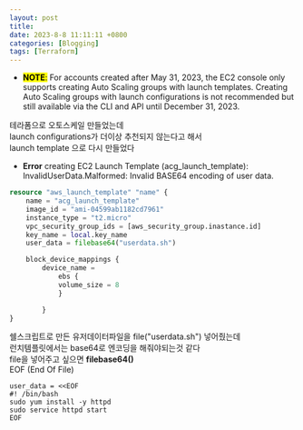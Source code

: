 ```yaml
---
layout: post
title:
date: 2023-8-8 11:11:11 +0800
categories: [Blogging]
tags: [Terraform]
---
```


- <mark>**NOTE**:</mark> For accounts created after May 31, 2023, the EC2 console only supports creating Auto Scaling groups with launch templates. Creating Auto Scaling groups with launch configurations is not recommended but still available via the CLI and API until December 31, 2023.

테라폼으로 오토스케일 만들었는데  
launch configurations가 더이상 추천되지 않는다고 해서  
launch template 으로 다시 만들었다

- **Error** creating EC2 Launch Template (acg_launch_template): InvalidUserData.Malformed: Invalid BASE64 encoding of user data.

```terraform
resource "aws_launch_template" "name" {
    name = "acg_launch_template"
    image_id = "ami-04599ab1182cd7961"
    instance_type = "t2.micro"
    vpc_security_group_ids = [aws_security_group.inastance.id]
    key_name = local.key_name
    user_data = filebase64("userdata.sh")

    block_device_mappings {
        device_name =
            ebs {
            volume_size = 8
            }

        }
}
```

쉘스크립트로 만든 유저데이터파일을 file("userdata.sh") 넣어줬는데  
런치템플릿에서는 base64로 엔코딩을 해줘야되는것 같다  
file을 넣어주고 싶으면 **filebase64()**  
EOF (End Of File)

```
user_data = <<EOF
#! /bin/bash
sudo yum install -y httpd
sudo service httpd start
EOF
```
